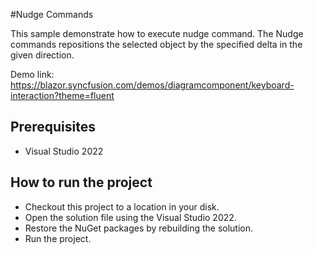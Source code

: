 #Nudge Commands

This sample demonstrate how to execute nudge command. The Nudge commands repositions the selected object by the specified delta in the given direction.

Demo link: 
https://blazor.syncfusion.com/demos/diagramcomponent/keyboard-interaction?theme=fluent

## Prerequisites

* Visual Studio 2022

## How to run the project

* Checkout this project to a location in your disk.
* Open the solution file using the Visual Studio 2022.
* Restore the NuGet packages by rebuilding the solution.
* Run the project.

